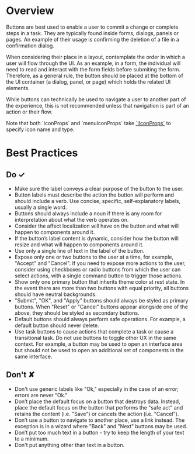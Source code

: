 # Overview
Buttons are best used to enable a user to commit a change or complete steps in a task. They are typically found inside forms, dialogs, panels or pages. An example of their usage is confirming the deletion of a file in a confirmation dialog.

When considering their place in a layout, contemplate the order in which a user will flow through the UI. As an example, in a form, the individual will need to read and interact with the form fields before submiting the form. Therefore, as a general rule, the button should be placed at the bottom of the UI container (a dialog, panel, or page) which holds the related UI elements.

While buttons can technically be used to navigate a user to another part of the experience, this is not recommended unless that navigation is part of an action or their flow.

Note that both &#x60;iconProps&#x60; and &#x60;menuIconProps&#x60; take [&#x60;IIconProps&#x60;](#&#x2F;controls&#x2F;web&#x2F;icon) to specify icon name and type.


# Best Practices

## Do &#10003;
- Make sure the label conveys a clear purpose of the button to the user.
- Button labels must describe the action the button will perform and should include a verb. Use concise, specific, self-explanatory labels, usually a single word.
- Buttons should always include a noun if there is any room for interpretation about what the verb operates on.
- Consider the affect localization will have on the button and what will happen to components around it.
- If the button’s label content is dynamic, consider how the button will resize and what will happen to components around it.
- Use only a single line of text in the label of the button.
- Expose only one or two buttons to the user at a time, for example, &quot;Accept&quot; and &quot;Cancel&quot;. If you need to expose more actions to the user, consider using checkboxes or radio buttons from which the user can select actions, with a single command button to trigger those actions.
- Show only one primary button that inherits theme color at rest state. In the event there are more than two buttons with equal priority, all buttons should have neutral backgrounds.
- &quot;Submit&quot;, &quot;OK&quot;, and &quot;Apply&quot; buttons should always be styled as primary buttons. When &quot;Reset&quot; or &quot;Cancel&quot; buttons appear alongside one of the above, they should be styled as secondary buttons.
- Default buttons should always perform safe operations. For example, a default button should never delete.
- Use task buttons to cause actions that complete a task or cause a transitional task. Do not use buttons to toggle other UX in the same context. For example, a button may be used to open an interface area but should not be used to open an additional set of components in the same interface.

## Don't &#10008;
- Don&#39;t use generic labels like &quot;Ok,&quot; especially in the case of an error; errors are never &quot;Ok.&quot;
- Don’t place the default focus on a button that destroys data. Instead, place the default focus on the button that performs the &quot;safe act&quot; and retains the content (i.e. &quot;Save&quot;) or cancels the action (i.e. &quot;Cancel&quot;).
- Don’t use a button to navigate to another place, use a link instead. The exception is in a wizard where &quot;Back&quot; and &quot;Next&quot; buttons may be used.
- Don’t put too much text in a button - try to keep the length of your text to a minimum.
- Don&#39;t put anything other than text in a button.